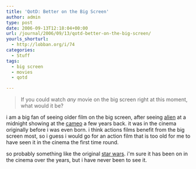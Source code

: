 ```yaml
---
title: 'QotD: Better on the Big Screen'
author: admin
type: post
date: 2006-09-13T12:18:04+00:00
url: /journal/2006/09/13/qotd-better-on-the-big-screen/
yourls_shorturl:
  - http://lobban.org/i/74
categories:
  - Stuff
tags:
  - big screen
  - movies
  - qotd

---
```

> If you could watch _any_ movie on the big screen right at this moment, what would it be?

i am a big fan of seeing older film on the big screen, after seeing [alien][1] at a midnight showing at the [cameo][2] a few years back. it was in the cinema originally before i was even born. i think actions films benefit from the big screen most, so i guess i would go for an action film that is too old for me to have seen it in the cinema the first time round. 

so probably something like the original [star wars][3]. i'm sure it has been on in the cinema over the years, but i have never been to see it.

 [1]: http://www.imdb.com/title/tt0078748/
 [2]: http://www.picturehouses.co.uk/cinema_home_date.aspx?venueId=edbg
 [3]: http://www.imdb.com/title/tt0076759/